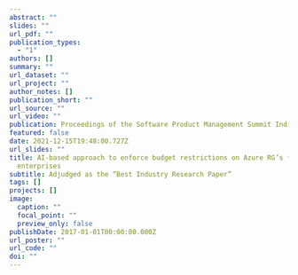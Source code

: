 ```yaml
---
abstract: ""
slides: ""
url_pdf: ""
publication_types:
  - "1"
authors: []
summary: ""
url_dataset: ""
url_project: ""
author_notes: []
publication_short: ""
url_source: ""
url_video: ""
publication: Proceedings of the Software Product Management Summit India 2021
featured: false
date: 2021-12-15T19:48:00.727Z
url_slides: ""
title: AI-based approach to enforce budget restrictions on Azure RG’s for large
  enterprises
subtitle: Adjudged as the “Best Industry Research Paper”
tags: []
projects: []
image:
  caption: ""
  focal_point: ""
  preview_only: false
publishDate: 2017-01-01T00:00:00.000Z
url_poster: ""
url_code: ""
doi: ""
---
```


